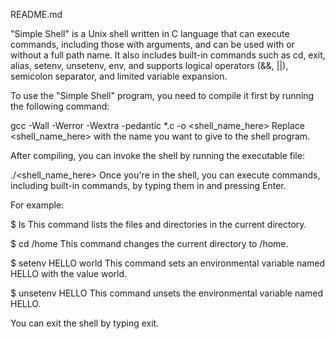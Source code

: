 README.md

"Simple Shell" is a Unix shell written in C language that can execute commands, including those with arguments, and can be used with or without a full path name. 
It also includes built-in commands such as cd, exit, alias, setenv, unsetenv, env, and supports logical operators (&&, ||), semicolon separator, and limited variable expansion.

To use the "Simple Shell" program, you need to compile it first by running the following command:

gcc -Wall -Werror -Wextra -pedantic *.c -o <shell_name_here>
Replace <shell_name_here> with the name you want to give to the shell program.

After compiling, you can invoke the shell by running the executable file:

./<shell_name_here>
Once you're in the shell, you can execute commands, including built-in commands, by typing them in and pressing Enter.

For example:

$ ls
This command lists the files and directories in the current directory.

$ cd /home
This command changes the current directory to /home.

$ setenv HELLO world
This command sets an environmental variable named HELLO with the value world.

$ unsetenv HELLO
This command unsets the environmental variable named HELLO.

You can exit the shell by typing exit.

